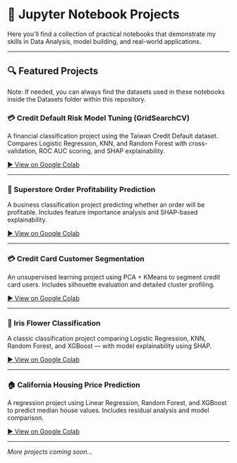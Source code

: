 # 📘 Jupyter Notebook Projects

Here you'll find a collection of practical notebooks that demonstrate my skills in Data Analysis, model building, and real-world applications.

---

## 🔍 Featured Projects

Note: If needed, you can always find the datasets used in these notebooks inside the Datasets folder within this repository.

### 💳 Credit Default Risk Model Tuning (GridSearchCV)  
A financial classification project using the Taiwan Credit Default dataset. Compares Logistic Regression, KNN, and Random Forest with cross-validation, ROC AUC scoring, and SHAP explainability.

[▶️ View on Google Colab](https://colab.research.google.com/drive/1kGoEEBx1rLRYBZn48ssUs0XPN24dm8IN?usp=sharing)

---

### 🧾 Superstore Order Profitability Prediction  
A business classification project predicting whether an order will be profitable. Includes feature importance analysis and SHAP-based explainability.

[▶️ View on Google Colab](https://colab.research.google.com/drive/1e12QjAl_wA3cPQegEIJCIb2g-TIhlWdM?usp=sharing)

---

### 💳 Credit Card Customer Segmentation  
An unsupervised learning project using PCA + KMeans to segment credit card users. Includes silhouette evaluation and detailed cluster profiling.

[▶️ View on Google Colab](https://colab.research.google.com/drive/1Z4HmU6_HoVe2i9hn7IQlDmJRO9LPNDrc?usp=sharing)


---

### 🧠 Iris Flower Classification  
A classic classification project comparing Logistic Regression, KNN, Random Forest, and XGBoost — with model explainability using SHAP.

[▶️ View on Google Colab](https://colab.research.google.com/drive/1TWlvKDL-0hyAJq-8hDSeo-Pzk48cvn-D?usp=sharing)

---

### 🏠 California Housing Price Prediction  
A regression project using Linear Regression, Random Forest, and XGBoost to predict median house values. Includes residual analysis and model comparison.

[▶️ View on Google Colab](https://colab.research.google.com/drive/1rNuzgn_-PgZTDj6SZu6k7kQNIlDnsBjk?usp=sharing)

---

*More projects coming soon...*
